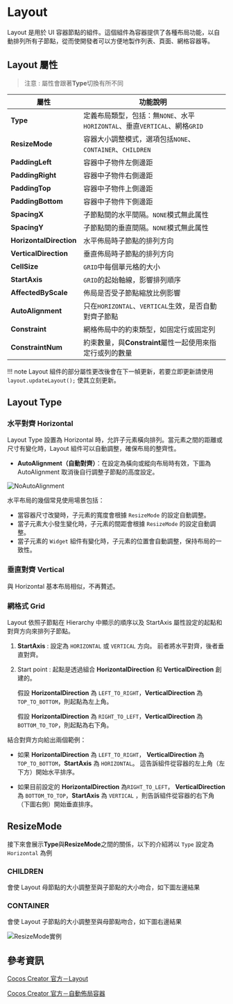 # Layout

Layout 是用於 UI 容器節點的組件。這個組件為容器提供了各種布局功能，以自動排列所有子節點，從而使開發者可以方便地製作列表、頁面、網格容器等。

## Layout 屬性

> 注意 : 屬性會跟著**Type**切換有所不同

| 屬性                    | 功能說明                                                                   |
| ----------------------- | -------------------------------------------------------------------------- |
| **Type**                | 定義布局類型，包括：無`NONE`、水平`HORIZONTAL`、垂直`VERTICAL`、網格`GRID` |
| **ResizeMode**          | 容器大小調整模式，選項包括`NONE`、`CONTAINER`、`CHILDREN`                  |
| **PaddingLeft**         | 容器中子物件左側邊距                                                       |
| **PaddingRight**        | 容器中子物件右側邊距                                                       |
| **PaddingTop**          | 容器中子物件上側邊距                                                       |
| **PaddingBottom**       | 容器中子物件下側邊距                                                       |
| **SpacingX**            | 子節點間的水平間隔。`NONE`模式無此属性                                     |
| **SpacingY**            | 子節點間的垂直間隔。`NONE`模式無此属性                                     |
| **HorizontalDirection** | 水平佈局時子節點的排列方向                                                 |
| **VerticalDirection**   | 垂直佈局時子節點的排列方向                                                 |
| **CellSize**            | `GRID`中每個單元格的大小                                                   |
| **StartAxis**           | `GRID`的起始軸線，影響排列順序                                             |
| **AffectedByScale**     | 佈局是否受子節點縮放比例影響                                               |
| **AutoAlignment**       | 只在`HORIZONTAL`、`VERTICAL`生效，是否自動對齊子節點                       |
| **Constraint**          | 網格佈局中的約束類型，如固定行或固定列                                     |
| **ConstraintNum**       | 約束數量，與**Constraint**屬性一起使用來指定行或列的數量                   |

!!! note
Layout 組件的部分屬性更改後會在下一幀更新，若要立即更新請使用 `layout.updateLayout();` 使其立刻更新。

## Layout Type

### 水平對齊 Horizontal

Layout Type 設置為 Horizontal 時，允許子元素橫向排列。當元素之間的距離或尺寸有變化時，Layout 組件可以自動調整，確保布局的整齊性。

- **AutoAlignment（自動對齊）**：在設定為橫向或縱向布局時有效，下圖為 AutoAlignment 取消後自行調整子節點的高度設定。

![NoAutoAlignment][horizontal-no-align]

水平布局的幾個常見使用場景包括：

- 當容器尺寸改變時，子元素的寬度會根據 `ResizeMode` 的設定自動調整。
- 當子元素大小發生變化時，子元素的間距會根據 `ResizeMode` 的設定自動調整。
- 當子元素的 `Widget` 組件有變化時，子元素的位置會自動調整，保持布局的一致性。

### 垂直對齊 Vertical

與 Horizontal 基本布局相似，不再贅述。

### 網格式 Grid

Layout 依照子節點在 Hierarchy 中顯示的順序以及 StartAxis 屬性設定的起點和對齊方向來排列子節點。

1. **StartAxis** : 設定為 `HORIZONTAL` 或 `VERTICAL` 方向。 前者將水平對齊，後者垂直對齊。

2. Start point : 起點是透過組合 **Horizo​​​​ntalDirection** 和 **VerticalDirection** 創建的。

   假設 **Horizo​​ntalDirection** 為 `LEFT_TO_RIGHT`，**VerticalDirection** 為 `TOP_TO_BOTTOM`，則起點為左上角。

   假設 **Horizo​​ntalDirection** 為 `RIGHT_TO_LEFT`，**VerticalDirection** 為 `BOTTOM_TO_TOP`，則起點為右下角。

結合對齊方向給出兩個範例：

- 如果 **Horizo​​ntalDirection** 為 `LEFT_TO_RIGHT`， **VerticalDirection** 為 `TOP_TO_BOTTOM`，**StartAxis** 為 `HORIZONTAL`。 這告訴組件從容器的左上角（左下方）開始水平排序。

- 如果目前設定的 **Horizo​​ntalDirection** 為`RIGHT_TO_LEFT`， **VerticalDirection** 為 `BOTTOM_TO_TOP`，**StartAxis** 為 `VERTICAL` ，則告訴組件從容器的右下角（下圖右側）開始垂直排序。

## ResizeMode

接下來會展示**Type**與**ResizeMode**之間的關係，以下的介紹將以 `Type` 設定為 `Horizontal` 為例

### CHILDREN

會使 Layout 母節點的大小調整至與子節點的大小吻合，如下圖左邊結果

### CONTAINER

會使 Layout 子節點的大小調整至與母節點吻合，如下圖右邊結果

![ResizeMode實例][ResizeMode Example]

## 參考資訊

[horizontal-no-align]: https://docs.cocos.com/creator/3.6/manual/zh/ui-system/components/engine/auto-layout/horizontal-no-align.png "圖片來源：自动布局容器"
[Grid Example]: https://docs.cocos.com/creator/3.6/manual/en/ui-system/components/engine/auto-layout/grid-layout.png "圖片來源：自动布局容器"
[ResizeMode Example]: https://docs.cocos.com/creator/3.6/manual/zh/ui-system/components/engine/auto-layout/horizontal-resizemode.png "圖片來源：自动布局容器"

[Cocos Creator 官方－Layout](https://docs.cocos.com/creator/3.6/manual/zh/ui-system/components/editor/layout.html)

[Cocos Creator 官方－自動佈局容器](https://docs.cocos.com/creator/3.6/manual/zh/ui-system/components/engine/auto-layout.html)

